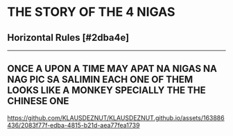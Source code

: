 # THE STORY OF THE 4 NIGAS

## Horizontal Rules [#2dba4e]


___


## ONCE A UPON A TIME MAY APAT NA NIGAS NA NAG PIC SA SALIMIN EACH ONE OF THEM LOOKS LIKE A MONKEY SPECIALLY THE THE CHINESE ONE

https://github.com/KLAUSDEZNUT/KLAUSDEZNUT.github.io/assets/163886436/2083f77f-edba-4815-b21d-aea77fea1739
